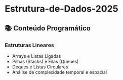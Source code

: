 # Estrutura-de-Dados-2025
## 📚 Conteúdo Programático

### Estruturas Lineares
- Arrays e Listas Ligadas
- Pilhas (Stacks) e Filas (Queues)
- Deques e Listas Circulares
- Análise de complexidade temporal e espacial
